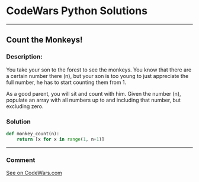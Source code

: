# CodeWars Python Solutions

---

## Count the Monkeys!


### Description:
You take your son to the forest to see the monkeys. You know that there are a certain number there (n), but your son is too young to just appreciate the full number, he has to start counting them from 1.

As a good parent, you will sit and count with him. Given the number (n), populate an array with all numbers up to and including that number, but excluding zero.




### Solution


```python
def monkey_count(n):
    return [x for x in range(1, n+1)]
```

---
### Comment



[See on CodeWars.com](https://www.codewars.com/users/ITRonin)
